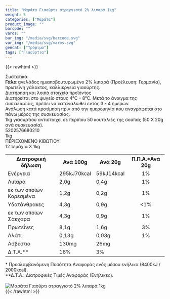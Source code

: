 ```yaml
---
title: "Μαράτα Γιαούρτι στραγγιστό 2% λιπαρά 1kg"
weight: 5
categories: ["Μαράτα"]
product_image: ""
barcode: ""
varos: ""
bar_img: "/media/svg/barcode.svg"
var_img: "/media/svg/varos.svg"
gencat: ["Τρόφιμα"]
tags: ["Γιαούρτια"]
---
```

{{< rawhtml >}}

<div class="sload284"><div class="product"><div id="sistatika">Συστατικά:</div><div class="alltext"><b>Γάλα</b> αγελάδος ημιαποβουτυρωμένο 2% λιπαρά (Προέλευση: Γερμανία), πρωτεΐνη γάλακτος, καλλιέργεια γιαούρτης.<br></div><div id="loipa">Διατήρηση και λοιπά στοιχεία προϊόντος</div><div class="alltext">Διατηρείται στο ψυγείο στους 4°C – 8°C. Μετά το άνοιγμα της συσκευασίας, πρέπει να καταναλωθεί εντός 3 - 4 ημερών.<br>Ανάλωση κατά προτίμηση πριν από την ημερομηνία που αναγράφεται στο πάνω μέρος της συσκευασίας.<br>1kg γιαουρτιού αντιστοιχεί σε περίπου 50 κουταλιές της σούπας (50 Χ 20g ανά συσκευασία).</div><div id="barcode"><div id="barimage1"></div><span id="bartext">5202576680210</span></div><div id="varos"><div id="varosimage1"></div><span id="varostext">1kg</span></div><div id="kivotio">ΠΕΡΙΕΧΟΜΕΝΟ ΚΙΒΩΤΙΟΥ:<br>12 τεμάχια Χ 1kg</div><div class="tabout"><table id="diatable"><tbody><tr><th>Διατροφική δήλωση</th><th>Ανά 100g</th><th>Ανά 20g</th><th>Π.Π.Α.*Ανά 20g</th></tr><tr><td class="texr2">Ενέργεια</td><td class="texr">295kJ70kcal</td><td class="texr">59kJ14kcal</td><td class="texr" style="text-align:center">1%</td></tr><tr><td class="texr2">Λιπαρά</td><td class="texr">2,0g</td><td class="texr">0,4g</td><td class="texr" style="text-align:center">1%</td></tr><tr><td class="gray">εκ των οποίων Κορεσμένα</td><td class="gray2">1,2g</td><td class="gray2">0,2g</td><td class="gray2" style="text-align:center">1%</td></tr><tr><td class="texr2">Yδατάνθρακες</td><td class="texr">4,3g</td><td class="texr">0,9g</td><td class="texr" style="text-align:center">&lt;1%</td></tr><tr><td class="gray">εκ των οποίων Σάκχαρα</td><td class="gray2">4,3g</td><td class="gray2">0,9g</td><td class="gray2" style="text-align:center">1%</td></tr><tr><td class="texr2">Πρωτεΐνες</td><td class="texr">8,1g</td><td class="texr">1,6g</td><td class="texr" style="text-align:center">3%</td></tr><tr><td class="texr2">Αλάτι</td><td class="texr">0,13g</td><td class="texr">0,03g</td><td class="texr" style="text-align:center">1%</td></tr><tr><td class="texr2">Ασβέστιο</td><td class="texr">130mg</td><td class="texr">26mg</td><td class="texr" style="text-align:center"></td></tr><tr><td class="texr2">Δ.Τ.Α.**</td><td class="texr">16%</td><td class="texr">3%</td><td class="texr" style="text-align:center"></td></tr></tbody></table></div><div class="alltext">* Προσλαμβανόμενη Ποσότητα Αναφοράς ενός μέσου ενήλικα (8400kJ / 2000kcal).<br>**Δ.Τ.Α.: Διατροφικές Τιμές Αναφοράς (Ενήλικες).</div><br><div class="pimg"><img alt="Μαράτα Γιαούρτι στραγγιστό 2% λιπαρά 1kg" title="Μαράτα Γιαούρτι στραγγιστό 2% λιπαρά 1kg" src="/media/images/marata-giaourti-straggisto-2-lipara-1kg.jpg"></div></div></div>
{{< /rawhtml >}}



